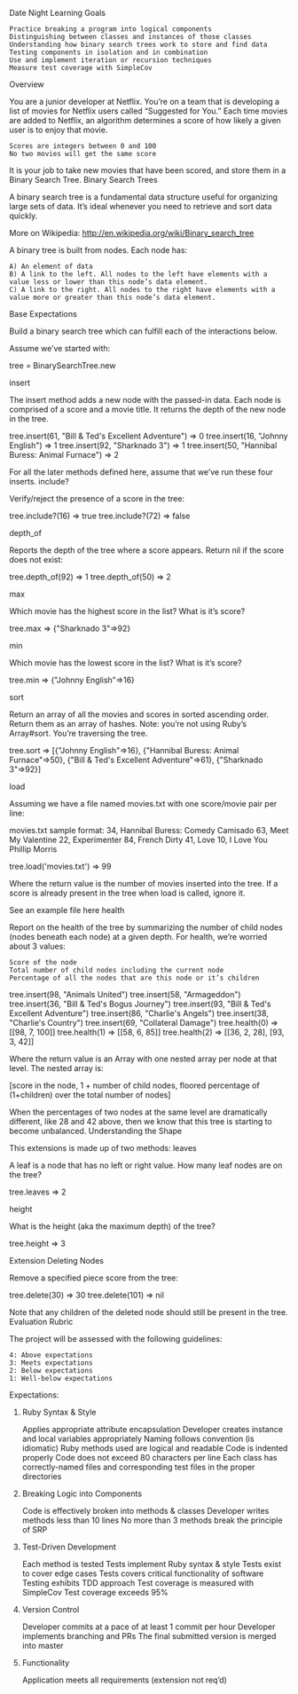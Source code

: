 
Date Night
Learning Goals

    Practice breaking a program into logical components
    Distinguishing between classes and instances of those classes
    Understanding how binary search trees work to store and find data
    Testing components in isolation and in combination
    Use and implement iteration or recursion techniques
    Measure test coverage with SimpleCov

Overview

You are a junior developer at Netflix. You’re on a team that is developing a list of movies for Netflix users called “Suggested for You.” Each time movies are added to Netflix, an algorithm determines a score of how likely a given user is to enjoy that movie.

    Scores are integers between 0 and 100
    No two movies will get the same score

It is your job to take new movies that have been scored, and store them in a Binary Search Tree.
Binary Search Trees

A binary search tree is a fundamental data structure useful for organizing large sets of data. It’s ideal whenever you need to retrieve and sort data quickly.

More on Wikipedia: http://en.wikipedia.org/wiki/Binary_search_tree

A binary tree is built from nodes. Each node has:

    A) An element of data
    B) A link to the left. All nodes to the left have elements with a value less or lower than this node’s data element.
    C) A link to the right. All nodes to the right have elements with a value more or greater than this node’s data element.

Base Expectations

Build a binary search tree which can fulfill each of the interactions below.

Assume we’ve started with:

tree = BinarySearchTree.new

insert

The insert method adds a new node with the passed-in data. Each node is comprised of a score and a movie title. It returns the depth of the new node in the tree.

tree.insert(61, "Bill & Ted's Excellent Adventure")
=> 0
tree.insert(16, "Johnny English")
=> 1
tree.insert(92, "Sharknado 3")
=> 1
tree.insert(50, "Hannibal Buress: Animal Furnace")
=> 2

For all the later methods defined here, assume that we’ve run these four inserts.
include?

Verify/reject the presence of a score in the tree:

tree.include?(16)
=> true
tree.include?(72)
=> false

depth_of

Reports the depth of the tree where a score appears. Return nil if the score does not exist:

tree.depth_of(92)
=> 1
tree.depth_of(50)
=> 2

max

Which movie has the highest score in the list? What is it’s score?

tree.max
=> {"Sharknado 3"=>92}

min

Which movie has the lowest score in the list? What is it’s score?

tree.min
=> {"Johnny English"=>16}

sort

Return an array of all the movies and scores in sorted ascending order. Return them as an array of hashes. Note: you’re not using Ruby’s Array#sort. You’re traversing the tree.

tree.sort
=> [{"Johnny English"=>16},
  {"Hannibal Buress: Animal Furnace"=>50},
  {"Bill & Ted's Excellent Adventure"=>61},
 {"Sharknado 3"=>92}]

load

Assuming we have a file named movies.txt with one score/movie pair per line:

movies.txt sample format:
34, Hannibal Buress: Comedy Camisado
63, Meet My Valentine
22, Experimenter
84, French Dirty
41, Love
10, I Love You Phillip Morris

tree.load('movies.txt')
=> 99

Where the return value is the number of movies inserted into the tree. If a score is already present in the tree when load is called, ignore it.

See an example file here
health

Report on the health of the tree by summarizing the number of child nodes (nodes beneath each node) at a given depth. For health, we’re worried about 3 values:

    Score of the node
    Total number of child nodes including the current node
    Percentage of all the nodes that are this node or it’s children

tree.insert(98, "Animals United")
tree.insert(58, "Armageddon")
tree.insert(36, "Bill & Ted's Bogus Journey")
tree.insert(93, "Bill & Ted's Excellent Adventure")
tree.insert(86, "Charlie's Angels")
tree.insert(38, "Charlie's Country")
tree.insert(69, "Collateral Damage")
tree.health(0)
=> [[98, 7, 100]]
tree.health(1)
=> [[58, 6, 85]]
tree.health(2)
=> [[36, 2, 28], [93, 3, 42]]

Where the return value is an Array with one nested array per node at that level. The nested array is:

[score in the node, 1 + number of child nodes, floored percentage of (1+children) over the total number of nodes]

When the percentages of two nodes at the same level are dramatically different, like 28 and 42 above, then we know that this tree is starting to become unbalanced.
Understanding the Shape

This extensions is made up of two methods:
leaves

A leaf is a node that has no left or right value. How many leaf nodes are on the tree?

tree.leaves
=> 2

height

What is the height (aka the maximum depth) of the tree?

tree.height
=> 3

Extension
Deleting Nodes

Remove a specified piece score from the tree:

tree.delete(30)
=> 30
tree.delete(101)
=> nil

Note that any children of the deleted node should still be present in the tree.
Evaluation Rubric

The project will be assessed with the following guidelines:

    4: Above expectations
    3: Meets expectations
    2: Below expectations
    1: Well-below expectations

Expectations:
1. Ruby Syntax & Style

    Applies appropriate attribute encapsulation
    Developer creates instance and local variables appropriately
    Naming follows convention (is idiomatic)
    Ruby methods used are logical and readable
    Code is indented properly
    Code does not exceed 80 characters per line
    Each class has correctly-named files and corresponding test files in the proper directories

2. Breaking Logic into Components

    Code is effectively broken into methods & classes
    Developer writes methods less than 10 lines
    No more than 3 methods break the principle of SRP

3. Test-Driven Development

    Each method is tested
    Tests implement Ruby syntax & style
    Tests exist to cover edge cases
    Tests covers critical functionality of software
    Testing exhibits TDD approach
    Test coverage is measured with SimpleCov
    Test coverage exceeds 95%

4. Version Control

    Developer commits at a pace of at least 1 commit per hour
    Developer implements branching and PRs
    The final submitted version is merged into master

5. Functionality

    Application meets all requirements (extension not req’d)

